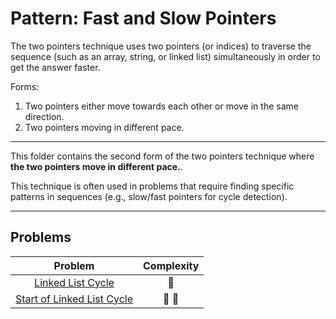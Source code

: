 # Pattern: Fast and Slow Pointers

The two pointers technique uses two pointers (or indices) to traverse the sequence (such as an array, string, or linked list) simultaneously in order to get the answer faster.

Forms:

1. Two pointers either move towards each other or move in the same direction.
2. Two pointers moving in different pace.

---

This folder contains the second form of the two pointers technique where **the two pointers move in different pace.**.

This technique is often used in problems that require finding specific patterns in sequences (e.g., slow/fast pointers for cycle detection).

---

## Problems

| Problem                                                         | Complexity              |
| :-------------------------------------------------------------: | :---------------------: |
| [Linked List Cycle](./01-linked-list-cycle.md)                   | :star2:                 |
| [Start of Linked List Cycle](./02-start-of-linked-list-cycle.md) | :star2: :star2:         |
